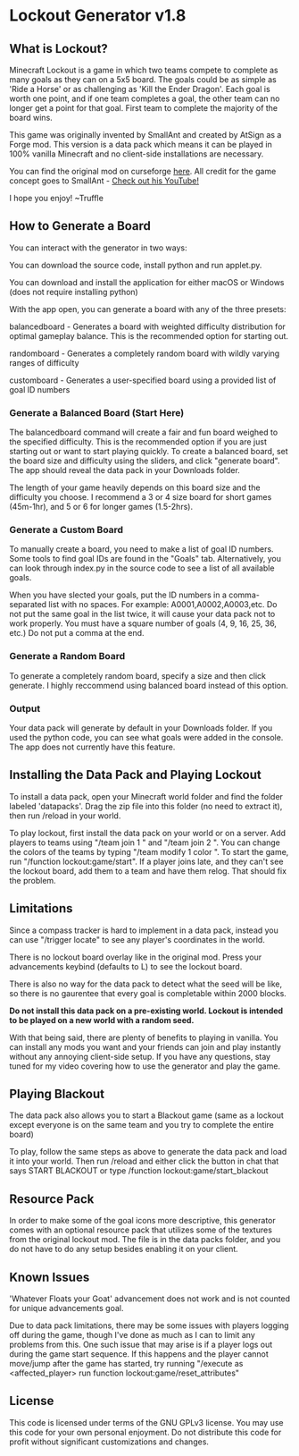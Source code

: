 # Lockout Generator v1.8

## What is Lockout?
Minecraft Lockout is a game in which two teams compete to complete as many goals as they can on a 5x5 board. The goals could be as simple as 'Ride a Horse' or as challenging as 'Kill the Ender Dragon'. Each goal is worth one point, and if one team completes a goal, the other team can no longer get a point for that goal. First team to complete the majority of the board wins.

This game was originally invented by SmallAnt and created by AtSign as a Forge mod. This version is a data pack which means it can be played in 100% vanilla Minecraft and no client-side installations are necessary. 

You can find the original mod on curseforge [here](https://www.curseforge.com/minecraft/mc-mods/lockout).
All credit for the game concept goes to SmallAnt - [Check out his YouTube!](https://www.youtube.com/@Smallant)

I hope you enjoy!
~Truffle

## How to Generate a Board
You can interact with the generator in two ways:

You can download the source code, install python and run applet.py.

You can download and install the application for either macOS or Windows (does not require installing python)


With the app open, you can generate a board with any of the three presets:

balancedboard - Generates a board with weighted difficulty distribution for optimal gameplay balance. This is the recommended option for starting out. 

randomboard - Generates a completely random board with wildly varying ranges of difficulty

customboard - Generates a user-specified board using a provided list of goal ID numbers



### Generate a Balanced Board (Start Here)
The balancedboard command will create a fair and fun board weighed to the specified difficulty. This is the recommended option if you are just starting out or want to start playing quickly.
To create a balanced board, set the board size and difficulty using the sliders, and click "generate board". The app should reveal the data pack in your Downloads folder.

The length of your game heavily depends on this board size and the difficulty you choose.
I recommend a 3 or 4 size board for short games (45m-1hr), and 5 or 6 for longer games (1.5-2hrs).


### Generate a Custom Board
To manually create a board, you need to make a list of goal ID numbers. Some tools to find goal IDs are found in the "Goals" tab. Alternatively, you can look through index.py in the source code to see a list of all available goals.

When you have slected your goals, put the ID numbers in a comma-separated list with no spaces.
For example: A0001,A0002,A0003,etc. Do not put the same goal in the list twice, it will cause your data pack not to work properly.
You must have a square number of goals (4, 9, 16, 25, 36, etc.)
Do not put a comma at the end.


### Generate a Random Board
To generate a completely random board, specify a size and then click generate. I highly reccommend using balanced board instead of this option.


### Output
Your data pack will generate by default in your Downloads folder.
If you used the python code, you can see what goals were added in the console. The app does not currently have this feature.


## Installing the Data Pack and Playing Lockout
To install a data pack, open your Minecraft world folder and find the folder labeled 'datapacks'. Drag the zip file into this folder (no need to extract it), then run /reload in your world.

To play lockout, first install the data pack on your world or on a server. Add players to teams using "/team join 1 <player>" and "/team join 2 <player>".
You can change the colors of the teams by typing "/team modify 1 color <color>".
To start the game, run "/function lockout:game/start". If a player joins late, and they can't see the lockout board, add them to a team and have them relog. That should fix the problem.

## Limitations

Since a compass tracker is hard to implement in a data pack, instead you can use "/trigger locate" to see any player's coordinates in the world.

There is no lockout board overlay like in the original mod. Press your advancements keybind (defaults to L) to see the lockout board. 

There is also no way for the data pack to detect what the seed will be like, so there is no gaurentee that every goal is completable within 2000 blocks.

**Do not install this data pack on a pre-existing world. Lockout is intended to be played on a new world with a random seed.**

With that being said, there are plenty of benefits to playing in vanilla. You can install any mods you want and your friends can join and play instantly without any annoying client-side setup. If you have any questions, stay tuned for my video covering how to use the generator and play the game. 

## Playing Blackout

The data pack also allows you to start a Blackout game (same as a lockout except everyone is on the same team and you try to complete the entire board)

To play, follow the same steps as above to generate the data pack and load it into your world. Then run /reload and either click the button in chat that says START BLACKOUT or type /function lockout:game/start_blackout


## Resource Pack
In order to make some of the goal icons more descriptive, this generator comes with an optional resource pack that utilizes some of the textures from the original lockout mod. The file is in the data packs folder, and you do not have to do any setup besides enabling it on your client.


## Known Issues
'Whatever Floats your Goat' advancement does not work and is not counted for unique advancements goal.

Due to data pack limitations, there may be some issues with players logging off during the game, though I've done as much as I can to limit any problems from this. One such issue that may arise is if a player logs out during the game start sequence. If this happens and the player cannot move/jump after the game has started, try running "/execute as <affected_player> run function lockout:game/reset_attributes"


## License
This code is licensed under terms of the GNU GPLv3 license.
You may use this code for your own personal enjoyment. Do not distribute this code for profit without significant customizations and changes.
